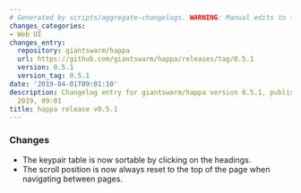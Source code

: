 ```yaml
---
# Generated by scripts/aggregate-changelogs. WARNING: Manual edits to this files will be overwritten.
changes_categories:
- Web UI
changes_entry:
  repository: giantswarm/happa
  url: https://github.com/giantswarm/happa/releases/tag/0.5.1
  version: 0.5.1
  version_tag: 0.5.1
date: '2019-04-01T09:01:10'
description: Changelog entry for giantswarm/happa version 0.5.1, published on 01 April
  2019, 09:01
title: happa release v0.5.1
---
```


### Changes

- The keypair table is now sortable by clicking on the headings.
- The scroll position is now always reset to the top of the page when navigating between pages.
